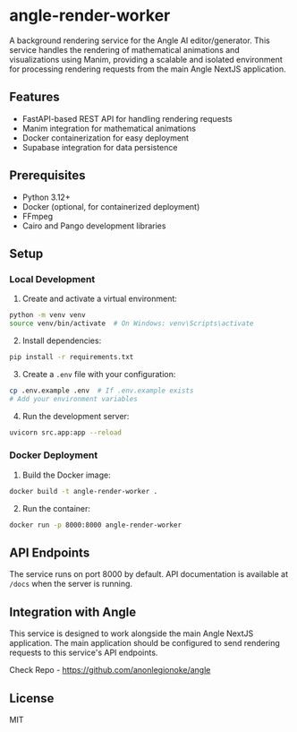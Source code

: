 # angle-render-worker

A background rendering service for the Angle AI editor/generator. This service handles the rendering of mathematical animations and visualizations using Manim, providing a scalable and isolated environment for processing rendering requests from the main Angle NextJS application.

## Features

- FastAPI-based REST API for handling rendering requests
- Manim integration for mathematical animations
- Docker containerization for easy deployment
- Supabase integration for data persistence

## Prerequisites

- Python 3.12+
- Docker (optional, for containerized deployment)
- FFmpeg
- Cairo and Pango development libraries

## Setup

### Local Development

1. Create and activate a virtual environment:
```bash
python -m venv venv
source venv/bin/activate  # On Windows: venv\Scripts\activate
```

2. Install dependencies:
```bash
pip install -r requirements.txt
```

3. Create a `.env` file with your configuration:
```bash
cp .env.example .env  # If .env.example exists
# Add your environment variables
```

4. Run the development server:
```bash
uvicorn src.app:app --reload
```

### Docker Deployment

1. Build the Docker image:
```bash
docker build -t angle-render-worker .
```

2. Run the container:
```bash
docker run -p 8000:8000 angle-render-worker
```

## API Endpoints

The service runs on port 8000 by default. API documentation is available at `/docs` when the server is running.

## Integration with Angle

This service is designed to work alongside the main Angle NextJS application. The main application should be configured to send rendering requests to this service's API endpoints.

Check Repo - https://github.com/anonlegionoke/angle

## License

MIT
